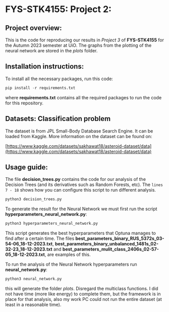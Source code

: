 # FYS-STK4155: Project 2:


## Project overview:
This is the code for reproducing our results in _Project 3_ of **FYS-STK4155** for the Autumn 2023 semester at UiO. The graphs from the plotting of the neural network are stored in the _plots_ folder. 

## Installation instructions:
To install all the necessary packages, run this code:

```Python
pip install -r requirements.txt
```

where **requirements.txt** contains all the required packages to run the code for this repository.


## Datasets: Classification problem
The dataset is from JPL Small-Body Database Search Engine. It can be loaded from Kaggle. More information on the dataset can be found on:

[https://www.kaggle.com/datasets/sakhawat18/asteroid-dataset/data](https://www.kaggle.com/datasets/sakhawat18/asteroid-dataset/data)


## Usage guide:
The file **decision_trees.py** contains the code for our analysis of the Decision Trees (and its derivatives such as Random Forests, etc). 
The `lines 7 - 18` shows how you can configure this script to run different analysis.

```Python
python3 decision_trees.py
```

To generate the result for the Neural Network we must first run the script **hyperparameters_neural_network.py**:

```Python
python3 hyperparameters_neural_network.py
```

This script generates the best hyperparameters that Optuna manages to find after a certain time. The files **best_parameters_binary_RUS_5372s_03-54-06_18-12-2023.txt**, **best_parameters_binary_unbalanced_1481s_02-32-23_18-12-2023.txt** and **best_parameters_mulit_class_2406s_02-57-05_18-12-2023.txt**, are examples of this.

To run the analysis of the Neural Network hyperparameters run **neural_network.py**:

```Python
python3 neural_network.py
```

this will generate the folder _plots_. Disregard the multiclass functions. I did not have time (more like energy) to complete them, but 
the framework is in place for that analysis, also my work PC could not run the entire dataset (at least in a reasonable time).